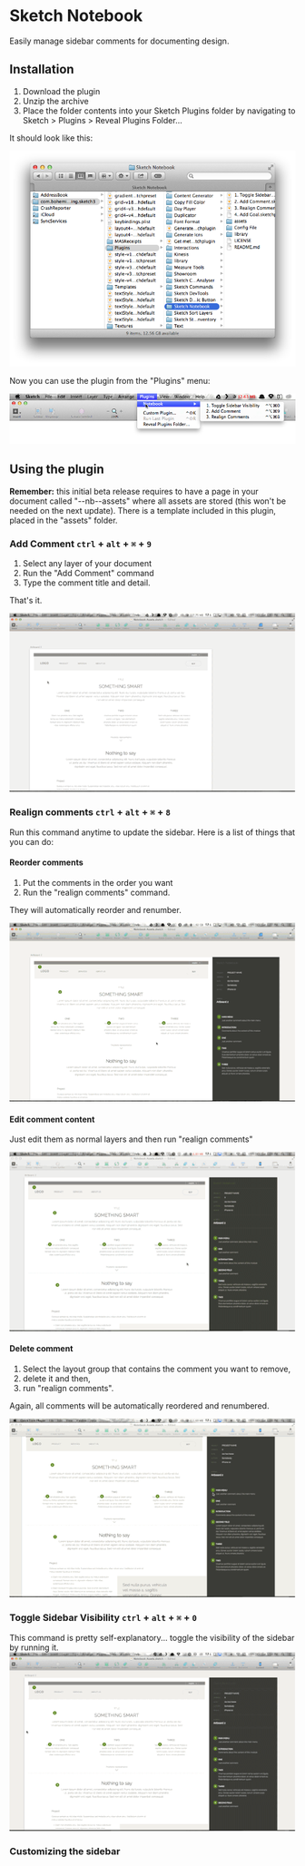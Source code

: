 # Sketch Notebook

Easily manage sidebar comments for documenting design.

## Installation

1. Download the plugin
2. Unzip the archive
3. Place the folder contents into your Sketch Plugins folder by navigating to Sketch > Plugins > Reveal Plugins Folder…

It should look like this:

![Toggle comments visibility](assets/readme_images/sketchfolder.png?raw=true "Toggle comments visibility")

Now you can use the plugin from the "Plugins" menu:

![Plugins menu](assets/readme_images/pluginmenu.png?raw=true "Plugins menu")

## Using the plugin

**Remember:** this initial beta release requires to have a page in your document called "--nb--assets" where all assets are stored (this won't be needed on the next update). There is a template included in this plugin, placed in the "assets" folder.

### Add Comment `ctrl` + `alt` + `⌘` + `9`
1. Select any layer of your document
2. Run the "Add Comment" command
3. Type the comment title and detail. 

That's it.

![Adding a comment](assets/readme_images/add_comment.gif?raw=true "Adding a comment")

### Realign comments `ctrl` + `alt` + `⌘` + `8`
Run this command anytime to update the sidebar. Here is a list of things that you can do:

#### Reorder comments
1. Put the comments in the order you want 
2. Run the "realign comments" command. 

They will automatically reorder and renumber.

![Reorder comment](assets/readme_images/reorder.gif?raw=true "Reorder")

#### Edit comment content
Just edit them as normal layers and then run "realign comments"

![Edit comment](assets/readme_images/edit_comment.gif?raw=true "Edit comment")

#### Delete comment
1. Select the layout group that contains the comment you want to remove,
2. delete it and then,
3. run "realign comments". 

Again, all comments will be automatically reordered and renumbered.

![Delete comment](assets/readme_images/delete_comment.gif?raw=true "Delete comment")

### Toggle Sidebar Visibility `ctrl` + `alt` + `⌘` + `0`
This command is pretty self-explanatory... toggle the visibility of the sidebar by running it.
![Toggle Sidebar Visibility](assets/readme_images/toggle_visibility.gif?raw=true "Toggle Sidebar Visibility")

### Customizing the sidebar
